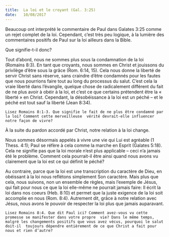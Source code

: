 ```yaml
---
title:  La loi et le croyant (Gal. 3:25)
date:   10/08/2017
---
```


Beaucoup ont interprété le commentaire de Paul dans Galates 3:25 comme un rejet complet de la loi.  Cependant, c’est très peu logique, à la lumière des commentaires positifs de Paul sur la loi ailleurs dans la  Bible.

Que signifie-t-il donc?

Tout d’abord, nous ne sommes plus sous la condamnation de la loi (Romains 8:3). En tant que croyants, nous  sommes en Christ et jouissons du privilège d’être sous la grâce (Rom. 6:14, 15). Cela nous donne la liberté de  servir Christ sans réserve, sans craindre d’être condamnés pour les fautes que nous pourrions faire tout au long  du processus du salut. C’est cela la vraie liberté dans l’évangile, quelque chose de radicalement différent du fait  de ne plus avoir à obéir à la loi, et c’est ce que certains prétendent être la « liberté » en Christ. Cependant, la désobéissance à la loi est un péché – et le péché est tout sauf la liberté (Jean 8:34). 

`Lisez Romains 8:1-3. Que signifie le fait de ne plus être condamné par la loi? Comment cette merveilleuse  vérité devrait-elle influencer notre façon de vivre?`

À la suite du pardon accordé par Christ, notre relation à la loi change.

Nous sommes désormais appelés à vivre une vie qui Lui est agréable (1 Thess. 4:1); Paul se réfère à cela comme la marche en Esprit (Galates 5:18). Cela ne signifie pas que la loi morale n’est plus applicable – ceci n’a  jamais été le problème. Comment cela pourrait-il être ainsi quand nous avons vu clairement que la loi est ce  qui définit le péché? 

Au contraire, parce que la loi est une transcription du caractère de Dieu, en obéissant à la loi nous reflétons  simplement Son caractère. Mais plus que cela, nous suivons, non un ensemble de règles, mais l’exemple de  Jésus, qui fait pour nous ce que la loi elle-même ne pourrait jamais faire: Il écrit la loi dans nos coeurs (Heb.  8:10) et permet que la juste exigence de la loi soit accomplie en nous (Rom. 8:4). Autrement dit, grâce à notre  relation avec Jésus, nous avons le pouvoir de respecter la loi plus que jamais auparavant.

`Lisez Romains 8:4. Que dit Paul ici? Comment avez-vous vu cette promesse se manifester dans votre propre  vie? Dans le même temps, malgré les changements positifs que vous avez vécus, pourquoi le salut doit-il  toujours dépendre entièrement de ce que Christ a fait pour nous et rien d’autre?`